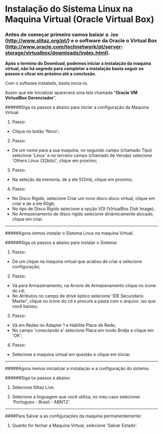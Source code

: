# Instalação do Sistema Linux na Maquina Virtual (Oracle Virtual Box)
### Antes de começar primeiro vamos baixar a .iso (http://www.slitaz.org/pt/) e o software da Oracle o Virtual Box (http://www.oracle.com/technetwork/pt/server-storage/virtualbox/downloads/index.html).

**Após o termino do Download, podemos iniciar a instalação da maquina virtual, não há segredo para completar a instalação basta seguir os passos e clicar em próximo até a conclusão.**

Com o software instalado, basta inicia-lo.

Assim que ele Inicializar aparecerá uma tela chamada "**Oracle VM VirtualBox Gerenciador**".

######Siga os passos a abaixo para iniciar a configuração da Maquina Virtual:

1. Passo:
 * Clique no botão 'Novo';

2. Passo:
 * De um nome para a sua maquina, no segundo campo (chamado Tipo) selecione 'Linux' e no terceiro campo (chamado de Versão) selecione 'Others Linux (32bits)', clique em proximo;
 
3. Passo:
 * Na seleção da memoria, de a ele 512mb, clique em proximo;
 
4. Passo:
 * No Disco Rigido, selecione Criar um novo disco disco virtual, clique em criar e de a ele 60gb;
 * No tipo de Disco Rigido selecione a opção VDI (VirtualBox Disk Image);
 * No Armazenamento de disco rigido selecione dinâmicamente alocado, clique em criar.
 
---------------------------------------------------------------------------------

#####Agora iremos instalar o Sistema Linux na maquina Virtual.
 
 ######Siga os passos a abaixo para instalar o Sistema:
 
 1. Passo: 
  * De um clique na maquina virtual que acabou de criar e selecione configuração;
 
 2. Passo:
  * Vá para Armazenamento, na Arvore de Armazenamento clique no icone do cd;
  * No Atributos no campo de drive óptico selecione 'IDE Secundario Master', clique no icone do cd e procure a pasta com o arquivo .iso que você baixou;
  
 3. Passo:
  * Vá em Redes no Adapter 1 e Habilite Place de Rede;
  * No campo 'conectando a' selecione Placa em modo Bridje e clique em 'OK';
  
 4. Passo:
  * Selecione a maquina virtual em questão e clique em iniciar.
  
 ------------------------------------------------------------------------------------
 
 #####Agora iremos inicializar a instalação e a configuração do sistema.
 
 ######Siga os passos a abaixo:
 
 1. Selecione Slitaz Live.
 
 2. Selecione a linguagem que você utiliza, no meu caso selecionei 'Portugues - Brasil - ABNT2'.
 
 --------------------------------------------------------------------------------------
 
 ####Para Salvar a as configurações da maquina permanentemente:
 
 1. Quanto for fechar a Maquina Virtual, selecione 'Salvar Estado'.